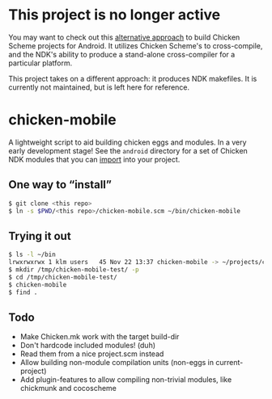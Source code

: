 # This project is no longer active

You may want to check out this [alternative approach](https://github.com/chicken-mobile/android-chicken)
to build Chicken Scheme projects for Android. It utilizes Chicken Scheme's to cross-compile, and the NDK's ability to
produce a stand-alone cross-compiler for a particular platform.

This project takes on a different approach: it produces NDK makefiles. It is currently not maintained, but is left here
for reference.

# chicken-mobile

A lightweight script to aid building chicken eggs and modules. In a very early development stage! 
See the `android` directory for a set of Chicken NDK modules that you can
[import](http://www.kandroid.org/ndk/docs/IMPORT-MODULE.html) into your project.

## One way to “install”

```bash
$ git clone <this repo>
$ ln -s $PWD/<this repo>/chicken-mobile.scm ~/bin/chicken-mobile
```

## Trying it out

```bash
$ ls -l ~/bin
lrwxrwxrwx 1 klm users   45 Nov 22 13:37 chicken-mobile -> ~/projects/chicken-mobile/chicken-mobile.scm
$ mkdir /tmp/chicken-mobile-test/ -p
$ cd /tmp/chicken-mobile-test/
$ chicken-mobile
$ find .
```

## Todo

* Make Chicken.mk work with the target build-dir
* Don't hardcode included modules! (duh)
 * Read them from a nice project.scm instead
* Allow building non-module compilation units (non-eggs in current-project)
* Add plugin-features to allow compiling non-trivial modules, like chickmunk and cocoscheme
